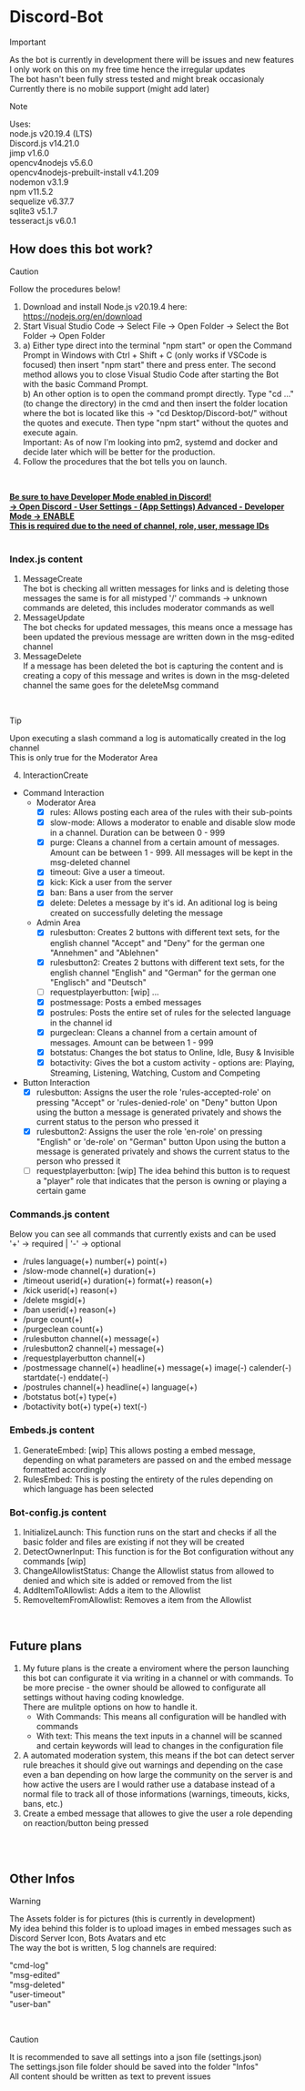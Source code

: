 # Discord-Bot
> [!IMPORTANT]
> As the bot is currently in development there will be issues and new features<br />
> I only work on this on my free time hence the irregular updates<br />
> The bot hasn't been fully stress tested and might break occasionaly<br />
> Currently there is no mobile support (might add later)<br />

> [!NOTE]
> Uses:<br />
> node.js v20.19.4 (LTS)<br />
> Discord.js v14.21.0<br />
> jimp v1.6.0<br />
> opencv4nodejs v5.6.0<br />
> opencv4nodejs-prebuilt-install v4.1.209<br />
> nodemon v3.1.9<br />
> npm v11.5.2<br />
> sequelize v6.37.7<br />
> sqlite3 v5.1.7<br/>
> tesseract.js v6.0.1<br />

<h2>How does this bot work?</h2>

> [!CAUTION]
> Follow the procedures below!<br />

1. Download and install Node.js v20.19.4 here: https://nodejs.org/en/download<br />
2. Start Visual Studio Code -> Select File -> Open Folder -> Select the Bot Folder -> Open Folder<br />
3. a) Either type direct into the terminal "npm start" or open the Command Prompt in Windows with Ctrl + Shift + C (only works if VSCode is focused) then insert "npm start" there and press enter. The second method allows you to close Visual Studio Code after starting the Bot with the basic Command Prompt.<br />
   b) An other option is to open the command prompt directly. Type "cd ..." (to change the directory) in the cmd and then insert the folder location where the bot is located like this -> "cd Desktop/Discord-bot/" without the quotes and execute. Then type "npm start" without the quotes and execute again.<br />
   Important: As of now I'm looking into pm2, systemd and docker and decide later which will be better for the production.<br />
4. Follow the procedures that the bot tells you on launch.<br />
<br />

**<ins>Be sure to have Developer Mode enabled in Discord!<br />
-> Open Discord - User Settings - (App Settings) Advanced - Developer Mode -> ENABLE<br />
This is required due to the need of channel, role, user, message IDs**<ins><br />
<br />

<h3>Index.js content</h3>

1. MessageCreate<br />
The bot is checking all written messages for links and is deleting those messages the same is for all mistyped '/' commands -> unknown commands are deleted, this includes moderator commands as well<br />
2. MessageUpdate<br />
The bot checks for updated messages, this means once a message has been updated the previous message are written down in the msg-edited channel<br />
3. MessageDelete<br />
If a message has been deleted the bot is capturing the content and is creating a copy of this message and writes is down in the msg-deleted channel the same goes for the deleteMsg command<br />
<br />

> [!TIP]
> Upon executing a slash command a log is automatically created in the log channel<br />
> This is only true for the Moderator Area<br />

4. InteractionCreate
  - Command Interaction<br />
    - Moderator Area<br />
	  - [x] rules: Allows posting each area of the rules with their sub-points<br />
	  - [x] slow-mode: Allows a moderator to enable and disable slow mode in a channel. Duration can be between 0 - 999<br />
	  - [x] purge: Cleans a channel from a certain amount of messages. Amount can be between 1 - 999. All messages will be kept in the msg-deleted channel<br />
	  - [x] timeout: Give a user a timeout. <br />
	  - [x] kick: Kick a user from the server<br />
	  - [x] ban: Bans a user from the server<br />
	  - [x] delete: Deletes a message by it's id. An aditional log is being created on successfully deleting the message<br />
 
    - Admin Area<br />
	  - [x] rulesbutton: Creates 2 buttons with different text sets, for the english channel "Accept" and "Deny" for the german one "Annehmen" and "Ablehnen"<br />
	  - [x] rulesbutton2: Creates 2 buttons with different text sets, for the english channel "English" and "German" for the german one "Englisch" and "Deutsch"<br />
	  - [ ] requestplayerbutton: [wip] ...<br />
	  - [x] postmessage: Posts a embed messages<br />
	  - [x] postrules: Posts the entire set of rules for the selected language in the channel id<br />
	  - [x] purgeclean: Cleans a channel from a certain amount of messages. Amount can be between 1 - 999<br />
	  - [x] botstatus: Changes the bot status to Online, Idle, Busy & Invisible<br />
	  - [x] botactivity: Gives the bot a custom activity - options are: Playing, Streaming, Listening, Watching, Custom and Competing<br />
  
  - Button Interaction<br />
	- [x] rulesbutton: Assigns the user the role 'rules-accepted-role' on pressing "Accept" or 'rules-denied-role' on "Deny" button
			Upon using the button a message is generated privately and shows the current status to the person who pressed it<br />
	- [x] rulesbutton2: Assigns the user the role 'en-role' on pressing "English" or 'de-role' on "German" button
			Upon using the button a message is generated privately and shows the current status to the person who pressed it<br />
	- [ ] requestplayerbutton: [wip] The idea behind this button is to request a "player" role that indicates that the person is owning
			or playing a certain game<br />

<h3>Commands.js content</h3>

Below you can see all commands that currently exists and can be used<br />
'+' -> required | '-' -> optional<br />
- /rules language(+) number(+) point(+)
- /slow-mode channel(+) duration(+)
- /timeout userid(+) duration(+) format(+) reason(+)
- /kick userid(+) reason(+)
- /delete msgid(+)
- /ban userid(+) reason(+)
- /purge count(+)
- /purgeclean count(+)
- /rulesbutton channel(+) message(+)
- /rulesbutton2 channel(+) message(+)
- /requestplayerbutton channel(+)
- /postmessage channel(+) headline(+) message(+) image(-) calender(-) startdate(-) enddate(-)
- /postrules channel(+) headline(+) language(+)
- /botstatus bot(+) type(+)
- /botactivity bot(+) type(+) text(-)

<h3>Embeds.js content</h3>

1. GenerateEmbed: [wip] This allows posting a embed message, depending on what parameters are passed on and the embed message formatted accordingly<br />
2. RulesEmbed: This is posting the entirety of the rules depending on which language has been selected<br />

<h3>Bot-config.js content</h3>

1. InitializeLaunch: This function runs on the start and checks if all the basic folder and files are existing if not they will be created<br />
2. DetectOwnerInput: This function is for the Bot configuration without any commands [wip]<br />
3. ChangeAllowlistStatus: Change the Allowlist status from allowed to denied and which site is added or removed from the list<br />
4. AddItemToAllowlist: Adds a item to the Allowlist<br />
5. RemoveItemFromAllowlist: Removes a item from the Allowlist<br />
<br />

<h2>Future plans</h2>

1. My future plans is the create a enviroment where the person launching this bot can configurate it via writing in a channel or with commands.
   To be more precise - the owner should be allowed to configurate all settings without having coding knowledge.<br />
   There are mulitple options on how to handle it.<br />
   - With Commands: This means all configuration will be handled with commands<br />
   - With text: This means the text inputs in a channel will be scanned and certain keywords will lead to changes in the configuration file<br />
2. A automated moderation system, this means if the bot can detect server rule breaches it should give out warnings and depending on the case even a ban depending on how large the community on the server is and how active the users are I would rather use a database instead of a normal file to track all of those informations (warnings, timeouts, kicks, bans, etc.)<br />
3. Create a embed message that allowes to give the user a role depending on reaction/button being pressed<br />
<br />
<br />

<h2>Other Infos</h2>

> [!WARNING]
> The Assets folder is for pictures (this is currently in development)<br />
> My idea behind this folder is to upload images in embed messages such as<br />
> Discord Server Icon, Bots Avatars and etc<br />
> The way the bot is written, 5 log channels are required:<br />
> 
> "cmd-log"<br />
> "msg-edited"<br />
> "msg-deleted"<br />
> "user-timeout"<br />
> "user-ban"<br />
<br />

> [!CAUTION]
> It is recommended to save all settings into a json file (settings.json)<br />
> The settings.json file folder should be saved into the folder "Infos"<br />
> All content should be written as text to prevent issues<br />